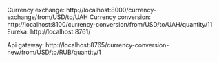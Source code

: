 
Currency exchange: http://localhost:8000/currency-exchange/from/USD/to/UAH
Currency conversion: http://localhost:8100/currency-conversion/from/USD/to/UAH/quantity/11
Eureka: http://localhost:8761/


Api gateway: http://localhost:8765/currency-conversion-new/from/USD/to/RUB/quantity/1